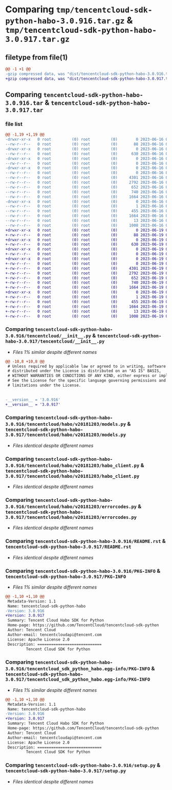 # Comparing `tmp/tencentcloud-sdk-python-habo-3.0.916.tar.gz` & `tmp/tencentcloud-sdk-python-habo-3.0.917.tar.gz`

## filetype from file(1)

```diff
@@ -1 +1 @@
-gzip compressed data, was "dist/tencentcloud-sdk-python-habo-3.0.916.tar", last modified: Fri Jun 16 00:34:53 2023, max compression
+gzip compressed data, was "dist/tencentcloud-sdk-python-habo-3.0.917.tar", last modified: Mon Jun 19 00:26:32 2023, max compression
```

## Comparing `tencentcloud-sdk-python-habo-3.0.916.tar` & `tencentcloud-sdk-python-habo-3.0.917.tar`

### file list

```diff
@@ -1,19 +1,19 @@
-drwxr-xr-x   0 root         (0) root         (0)        0 2023-06-16 00:34:53.000000 tencentcloud-sdk-python-habo-3.0.916/
--rw-r--r--   0 root         (0) root         (0)       88 2023-06-16 00:34:53.000000 tencentcloud-sdk-python-habo-3.0.916/setup.cfg
-drwxr-xr-x   0 root         (0) root         (0)        0 2023-06-16 00:34:53.000000 tencentcloud-sdk-python-habo-3.0.916/tencentcloud/
--rw-r--r--   0 root         (0) root         (0)      630 2023-06-16 00:34:53.000000 tencentcloud-sdk-python-habo-3.0.916/tencentcloud/__init__.py
-drwxr-xr-x   0 root         (0) root         (0)        0 2023-06-16 00:34:53.000000 tencentcloud-sdk-python-habo-3.0.916/tencentcloud/habo/
--rw-r--r--   0 root         (0) root         (0)        0 2023-06-16 00:34:53.000000 tencentcloud-sdk-python-habo-3.0.916/tencentcloud/habo/__init__.py
-drwxr-xr-x   0 root         (0) root         (0)        0 2023-06-16 00:34:53.000000 tencentcloud-sdk-python-habo-3.0.916/tencentcloud/habo/v20181203/
--rw-r--r--   0 root         (0) root         (0)        0 2023-06-16 00:34:53.000000 tencentcloud-sdk-python-habo-3.0.916/tencentcloud/habo/v20181203/__init__.py
--rw-r--r--   0 root         (0) root         (0)     4301 2023-06-16 00:34:53.000000 tencentcloud-sdk-python-habo-3.0.916/tencentcloud/habo/v20181203/models.py
--rw-r--r--   0 root         (0) root         (0)     2792 2023-06-16 00:34:53.000000 tencentcloud-sdk-python-habo-3.0.916/tencentcloud/habo/v20181203/habo_client.py
--rw-r--r--   0 root         (0) root         (0)      652 2023-06-16 00:34:53.000000 tencentcloud-sdk-python-habo-3.0.916/tencentcloud/habo/v20181203/errorcodes.py
--rw-r--r--   0 root         (0) root         (0)      740 2023-06-16 00:34:53.000000 tencentcloud-sdk-python-habo-3.0.916/README.rst
--rw-r--r--   0 root         (0) root         (0)     1664 2023-06-16 00:34:53.000000 tencentcloud-sdk-python-habo-3.0.916/PKG-INFO
-drwxr-xr-x   0 root         (0) root         (0)        0 2023-06-16 00:34:53.000000 tencentcloud-sdk-python-habo-3.0.916/tencentcloud_sdk_python_habo.egg-info/
--rw-r--r--   0 root         (0) root         (0)        1 2023-06-16 00:34:53.000000 tencentcloud-sdk-python-habo-3.0.916/tencentcloud_sdk_python_habo.egg-info/dependency_links.txt
--rw-r--r--   0 root         (0) root         (0)      455 2023-06-16 00:34:53.000000 tencentcloud-sdk-python-habo-3.0.916/tencentcloud_sdk_python_habo.egg-info/SOURCES.txt
--rw-r--r--   0 root         (0) root         (0)     1664 2023-06-16 00:34:53.000000 tencentcloud-sdk-python-habo-3.0.916/tencentcloud_sdk_python_habo.egg-info/PKG-INFO
--rw-r--r--   0 root         (0) root         (0)       13 2023-06-16 00:34:53.000000 tencentcloud-sdk-python-habo-3.0.916/tencentcloud_sdk_python_habo.egg-info/top_level.txt
--rw-r--r--   0 root         (0) root         (0)     1008 2023-06-16 00:34:53.000000 tencentcloud-sdk-python-habo-3.0.916/setup.py
+drwxr-xr-x   0 root         (0) root         (0)        0 2023-06-19 00:26:32.000000 tencentcloud-sdk-python-habo-3.0.917/
+-rw-r--r--   0 root         (0) root         (0)       88 2023-06-19 00:26:32.000000 tencentcloud-sdk-python-habo-3.0.917/setup.cfg
+drwxr-xr-x   0 root         (0) root         (0)        0 2023-06-19 00:26:32.000000 tencentcloud-sdk-python-habo-3.0.917/tencentcloud/
+-rw-r--r--   0 root         (0) root         (0)      630 2023-06-19 00:26:32.000000 tencentcloud-sdk-python-habo-3.0.917/tencentcloud/__init__.py
+drwxr-xr-x   0 root         (0) root         (0)        0 2023-06-19 00:26:32.000000 tencentcloud-sdk-python-habo-3.0.917/tencentcloud/habo/
+-rw-r--r--   0 root         (0) root         (0)        0 2023-06-19 00:26:32.000000 tencentcloud-sdk-python-habo-3.0.917/tencentcloud/habo/__init__.py
+drwxr-xr-x   0 root         (0) root         (0)        0 2023-06-19 00:26:32.000000 tencentcloud-sdk-python-habo-3.0.917/tencentcloud/habo/v20181203/
+-rw-r--r--   0 root         (0) root         (0)        0 2023-06-19 00:26:32.000000 tencentcloud-sdk-python-habo-3.0.917/tencentcloud/habo/v20181203/__init__.py
+-rw-r--r--   0 root         (0) root         (0)     4301 2023-06-19 00:26:32.000000 tencentcloud-sdk-python-habo-3.0.917/tencentcloud/habo/v20181203/models.py
+-rw-r--r--   0 root         (0) root         (0)     2792 2023-06-19 00:26:32.000000 tencentcloud-sdk-python-habo-3.0.917/tencentcloud/habo/v20181203/habo_client.py
+-rw-r--r--   0 root         (0) root         (0)      652 2023-06-19 00:26:32.000000 tencentcloud-sdk-python-habo-3.0.917/tencentcloud/habo/v20181203/errorcodes.py
+-rw-r--r--   0 root         (0) root         (0)      740 2023-06-19 00:26:32.000000 tencentcloud-sdk-python-habo-3.0.917/README.rst
+-rw-r--r--   0 root         (0) root         (0)     1664 2023-06-19 00:26:32.000000 tencentcloud-sdk-python-habo-3.0.917/PKG-INFO
+drwxr-xr-x   0 root         (0) root         (0)        0 2023-06-19 00:26:32.000000 tencentcloud-sdk-python-habo-3.0.917/tencentcloud_sdk_python_habo.egg-info/
+-rw-r--r--   0 root         (0) root         (0)        1 2023-06-19 00:26:32.000000 tencentcloud-sdk-python-habo-3.0.917/tencentcloud_sdk_python_habo.egg-info/dependency_links.txt
+-rw-r--r--   0 root         (0) root         (0)      455 2023-06-19 00:26:32.000000 tencentcloud-sdk-python-habo-3.0.917/tencentcloud_sdk_python_habo.egg-info/SOURCES.txt
+-rw-r--r--   0 root         (0) root         (0)     1664 2023-06-19 00:26:32.000000 tencentcloud-sdk-python-habo-3.0.917/tencentcloud_sdk_python_habo.egg-info/PKG-INFO
+-rw-r--r--   0 root         (0) root         (0)       13 2023-06-19 00:26:32.000000 tencentcloud-sdk-python-habo-3.0.917/tencentcloud_sdk_python_habo.egg-info/top_level.txt
+-rw-r--r--   0 root         (0) root         (0)     1008 2023-06-19 00:26:32.000000 tencentcloud-sdk-python-habo-3.0.917/setup.py
```

### Comparing `tencentcloud-sdk-python-habo-3.0.916/tencentcloud/__init__.py` & `tencentcloud-sdk-python-habo-3.0.917/tencentcloud/__init__.py`

 * *Files 1% similar despite different names*

```diff
@@ -10,8 +10,8 @@
 # Unless required by applicable law or agreed to in writing, software
 # distributed under the License is distributed on an "AS IS" BASIS,
 # WITHOUT WARRANTIES OR CONDITIONS OF ANY KIND, either express or implied.
 # See the License for the specific language governing permissions and
 # limitations under the License.
 
 
-__version__ = '3.0.916'
+__version__ = '3.0.917'
```

### Comparing `tencentcloud-sdk-python-habo-3.0.916/tencentcloud/habo/v20181203/models.py` & `tencentcloud-sdk-python-habo-3.0.917/tencentcloud/habo/v20181203/models.py`

 * *Files identical despite different names*

### Comparing `tencentcloud-sdk-python-habo-3.0.916/tencentcloud/habo/v20181203/habo_client.py` & `tencentcloud-sdk-python-habo-3.0.917/tencentcloud/habo/v20181203/habo_client.py`

 * *Files identical despite different names*

### Comparing `tencentcloud-sdk-python-habo-3.0.916/tencentcloud/habo/v20181203/errorcodes.py` & `tencentcloud-sdk-python-habo-3.0.917/tencentcloud/habo/v20181203/errorcodes.py`

 * *Files identical despite different names*

### Comparing `tencentcloud-sdk-python-habo-3.0.916/README.rst` & `tencentcloud-sdk-python-habo-3.0.917/README.rst`

 * *Files identical despite different names*

### Comparing `tencentcloud-sdk-python-habo-3.0.916/PKG-INFO` & `tencentcloud-sdk-python-habo-3.0.917/PKG-INFO`

 * *Files 1% similar despite different names*

```diff
@@ -1,10 +1,10 @@
 Metadata-Version: 1.1
 Name: tencentcloud-sdk-python-habo
-Version: 3.0.916
+Version: 3.0.917
 Summary: Tencent Cloud Habo SDK for Python
 Home-page: https://github.com/TencentCloud/tencentcloud-sdk-python
 Author: Tencent Cloud
 Author-email: tencentcloudapi@tencent.com
 License: Apache License 2.0
 Description: ============================
         Tencent Cloud SDK for Python
```

### Comparing `tencentcloud-sdk-python-habo-3.0.916/tencentcloud_sdk_python_habo.egg-info/PKG-INFO` & `tencentcloud-sdk-python-habo-3.0.917/tencentcloud_sdk_python_habo.egg-info/PKG-INFO`

 * *Files 1% similar despite different names*

```diff
@@ -1,10 +1,10 @@
 Metadata-Version: 1.1
 Name: tencentcloud-sdk-python-habo
-Version: 3.0.916
+Version: 3.0.917
 Summary: Tencent Cloud Habo SDK for Python
 Home-page: https://github.com/TencentCloud/tencentcloud-sdk-python
 Author: Tencent Cloud
 Author-email: tencentcloudapi@tencent.com
 License: Apache License 2.0
 Description: ============================
         Tencent Cloud SDK for Python
```

### Comparing `tencentcloud-sdk-python-habo-3.0.916/setup.py` & `tencentcloud-sdk-python-habo-3.0.917/setup.py`

 * *Files identical despite different names*

